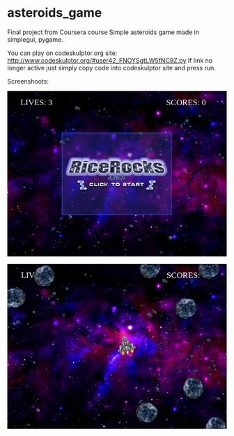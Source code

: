 # asteroids_game
Final project from Coursera course
Simple asteroids game made in simplegui, pygame.

You can play on codeskulptor.org site: http://www.codeskulptor.org/#user42_FNOYSgtLW5fNC9Z.py
If link no longer active just simply copy code into codeskulptor site and press run.

Screenshoots:

![alt tag](https://github.com/fryderykg/asteroids_game/blob/master/asteroids_1.png)

![alt tag](https://github.com/fryderykg/asteroids_game/blob/master/astteroids_2.png)
